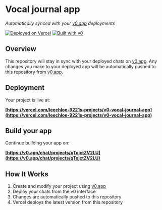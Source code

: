 # Vocal journal app

*Automatically synced with your [v0.app](https://v0.app) deployments*

[![Deployed on Vercel](https://img.shields.io/badge/Deployed%20on-Vercel-black?style=for-the-badge&logo=vercel)](https://vercel.com/leechloe-9221s-projects/v0-vocal-journal-app)
[![Built with v0](https://img.shields.io/badge/Built%20with-v0.app-black?style=for-the-badge)](https://v0.app/chat/projects/qTojctZV2LU)

## Overview

This repository will stay in sync with your deployed chats on [v0.app](https://v0.app).
Any changes you make to your deployed app will be automatically pushed to this repository from [v0.app](https://v0.app).

## Deployment

Your project is live at:

**[https://vercel.com/leechloe-9221s-projects/v0-vocal-journal-app](https://vercel.com/leechloe-9221s-projects/v0-vocal-journal-app)**

## Build your app

Continue building your app on:

**[https://v0.app/chat/projects/qTojctZV2LU](https://v0.app/chat/projects/qTojctZV2LU)**

## How It Works

1. Create and modify your project using [v0.app](https://v0.app)
2. Deploy your chats from the v0 interface
3. Changes are automatically pushed to this repository
4. Vercel deploys the latest version from this repository